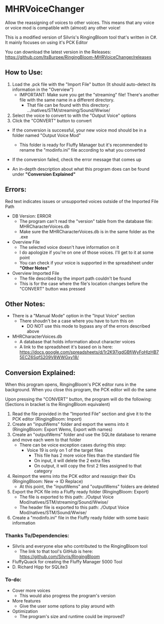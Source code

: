 # MHRVoiceChanger
Allow the reassigning of voices to other voices. This means that any voice or voice mod is compatible with (almost) any other voice!

This is a modified version of Silvris's RingingBloom tool that's written in C#. It mainly focuses on using it's PCK Editor

You can download the latest version in the Releases: https://github.com/ItsBurpee/RingingBloom-MHRVoiceChanger/releases

## How to Use:
1. Load the .pck file with the "Import File" button (It should auto-detect its information in the "Overview")
	- IMPORTANT: Make sure you get the "streaming" file! There's another file with the same name in a different directory.
  		- That file can be found with this directory: .../natives/STM/streaming/Sound/Wwise/
2. Select the voice to convert to with the "Output Voice" options
3. Click the "CONVERT" button to convert

- If the conversion is successful, your new voice mod should be in a folder named "Output Voice Mod"
	- This folder is ready for Fluffy Manager but it's recommended to rename the "modinfo.ini" file according to what you converted
- If the conversion failed, check the error message that comes up

- An in-depth description about what this program does can be found under **"Conversion Explained"**

## Errors:
Red text indicates issues or unsupported voices outside of the Imported File Path

- DB Version: ERROR
	- The program can't read the "version" table from the database file: MHRCharacterVoices.db
	- Make sure the MHRCharacterVoices.db is in the same folder as the .exe
- Overview File
	- The selected voice doesn't have information on it
	- I do apologize if you're on one of those voices. I'll get to it at some point
	- You can check if your voice is supported in the spreadsheet under **"Other Notes"**
- Overview Imported File
	- The file described by the import path couldn't be found
	- This is for the case where the file's location changes before the "CONVERT" button was pressed
  
## Other Notes:
- There is a "Manual Mode" option in the "Input Voice" section
	- There shoudn't be a case where you have to turn this on
		- DO NOT use this mode to bypass any of the errors described above
- MHRCharacterVoices.db
	- A database that holds information about character voices
	- A link to the spreadsheet it's based on is here: https://docs.google.com/spreadsheets/d/1r2K97igdGBfjWyFoHlzHB75ECZ6SqfS209V8WWGxy18/
    
## Conversion Explained:
When this program opens, RingingBloom's PCK editor runs in the background. When you close this program, the PCK editor will do the same

Upon pressing the "CONVERT" button, the program will do the following: (Sections in bracket is the RingingBloom equivalent)
1. Read the file provided in the "Imported File" section and give it to the PCK editor (RingingBloom: Import)
2. Create an "inputWems" folder and export the wems into it (RingingBloom: Export Wems, Export with names)
3. Create an "outputWems" folder and use the SQLite database to rename and move each wem to that folder
	- There can be voice exception cases during this step:
		- Voice 19 is only on 1 of the target files
			- This file has 2 more voice files than the standard file
			- On input, it will delete the 2 extra files
			- On output, it will copy the first 2 files assigned to that category
4. Reimport the wems into the PCK editor and reassign their IDs (RingingBloom: New -> ID Replace)
	- At this point, the "inputWems" and "outputWems" folders are deleted
5. Export the PCK file into a Fluffy ready folder (RingingBloom: Export)
	- The file is exported to this path: ./Output Voice Mod/natives/STM/streaming/Sound/Wwise/
	- The header file is exported to this path: ./Output Voice Mod/natives/STM/Sound/Wwise/
6. Create a "modinfo.ini" file in the Fluffy ready folder with some basic information
  
### Thanks To/Dependencies:
- Silvris and everyone else who contributed to the RingingBloom tool
	- The link to that tool's GitHub is here: https://github.com/Silvris/RingingBloom
- FluffyQuack for creating the Fluffy Manager 5000 Tool
- D. Richard Hipp for SQLite3

### To-do:
- Cover more voices
	- This would also progress the program's version
- More features
	- Give the user some options to play around with
- Optimization
	- The program's size and runtime could be improved?

